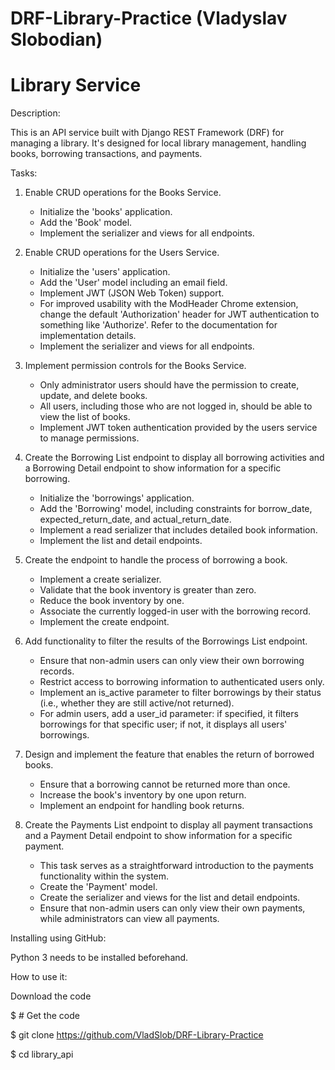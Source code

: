 # DRF-Library-Practice (Vladyslav Slobodian)

# Library Service
Description:

This is an API service built with Django REST Framework (DRF) for managing a library. It's designed for local library management, handling books, borrowing transactions, and payments.

Tasks:
1. Enable CRUD operations for the Books Service.
   - Initialize the 'books' application.
   - Add the 'Book' model.
   - Implement the serializer and views for all endpoints.

2. Enable CRUD operations for the Users Service.
   - Initialize the 'users' application.
   - Add the 'User' model including an email field.
   - Implement JWT (JSON Web Token) support.
   - For improved usability with the ModHeader Chrome extension, change the default 'Authorization' header for JWT authentication to something like 'Authorize'. Refer to the documentation for implementation details.
   - Implement the serializer and views for all endpoints.

3. Implement permission controls for the Books Service.
   - Only administrator users should have the permission to create, update, and delete books.
   - All users, including those who are not logged in, should be able to view the list of books.
   - Implement JWT token authentication provided by the users service to manage permissions.

4. Create the Borrowing List endpoint to display all borrowing activities and a Borrowing Detail endpoint to show information for a specific borrowing.
   - Initialize the 'borrowings' application.
   - Add the 'Borrowing' model, including constraints for borrow_date, expected_return_date, and actual_return_date.
   - Implement a read serializer that includes detailed book information.
   - Implement the list and detail endpoints.

5. Create the endpoint to handle the process of borrowing a book.
   - Implement a create serializer.
   - Validate that the book inventory is greater than zero.
   - Reduce the book inventory by one.
   - Associate the currently logged-in user with the borrowing record.
   - Implement the create endpoint.

6. Add functionality to filter the results of the Borrowings List endpoint.
   - Ensure that non-admin users can only view their own borrowing records.
   - Restrict access to borrowing information to authenticated users only.
   - Implement an is_active parameter to filter borrowings by their status (i.e., whether they are still active/not returned).
   - For admin users, add a user_id parameter: if specified, it filters borrowings for that specific user; if not, it displays all users' borrowings.

7. Design and implement the feature that enables the return of borrowed books.
   - Ensure that a borrowing cannot be returned more than once.
   - Increase the book's inventory by one upon return.
   - Implement an endpoint for handling book returns.

8. Create the Payments List endpoint to display all payment transactions and a Payment Detail endpoint to show information for a specific payment.
   - This task serves as a straightforward introduction to the payments functionality within the system.
   - Create the 'Payment' model.
   - Create the serializer and views for the list and detail endpoints.
   - Ensure that non-admin users can only view their own payments, while administrators can view all payments.

Installing using GitHub:

Python 3 needs to be installed beforehand.

How to use it:

Download the code

$ # Get the code

$ git clone https://github.com/VladSlob/DRF-Library-Practice

$ cd library_api
